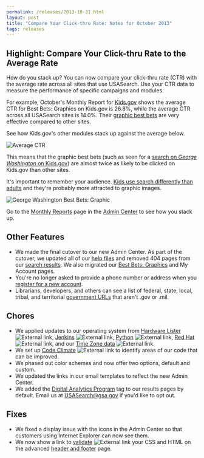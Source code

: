 ```yaml
---
permalink: /releases/2013-10-31.html
layout: post
title: "Compare Your Click-thru Rate: Notes for October 2013"
tags: releases
---
```

## Highlight: Compare Your Click-thru Rate to the Average Rate

How do you stack up? You can now compare your click-thru rate (CTR) with the average rate across all sites that use USASearch. Use your CTR data to measure the performance of specific campaigns and modules. 

For example, October's Monthly Report for [Kids.gov](http://kids.usa.gov/) shows the average CTR for Best Bets: Graphics on Kids.gov is 26.8%, while the average CTR across all USASearch sites is 14.0%. Their [graphic best bets](/sites/manual/best-bets-graphics.html) are very effective compared to other sites.

See how Kids.gov's other modules stack up against the average below.

![Average CTR](https://9fddeb862c037f6d2190-f1564c64756a8cfee25b6b19953b1d23.ssl.cf2.rackcdn.com/releases-kidsgov-ctr.png) 

This means that the graphic best bets (such as seen for a [search on *George Washington* on Kids.gov](http://search.usa.gov/search?affiliate=kidsgov&query=george+washington)) are almost twice as likely to be clicked on Kids.gov than other sites. 

It's important to remember your audience. [Kids use search differently than adults](http://www.howto.gov/web-content/search/seo/how-kids-search) and they're probably more attracted to graphic images.

![George Washington Best Bets: Graphic](https://9fddeb862c037f6d2190-f1564c64756a8cfee25b6b19953b1d23.ssl.cf2.rackcdn.com/releases-kidsgov-bbg.png) 

Go to the [Monthly Reports](/sites/manual/monthly-reports.html) page in the [Admin Center](https://search.usa.gov/sites/) to see how you stack up.

## Other Features

* We made the final cutover to our new Admin Center. As part of the cutover, we updated all of our [help files](/help-desk.html) and removed 404 pages from our [search results](http://search.howto.gov/search/news/?affiliate=usasearch&channel=1745&sort_by=r&query=). We also migrated our [Best Bets: Graphics](/sites/manual/best-bets-graphics.html) and My Account pages.
* You're no longer asked to provide a phone number or address when you [register for a new account](https://search.usa.gov/login).
* Librarians, developers, and others can see a list of federal, state, local, tribal, and territorial [government URLs](http://govt-urls.usa.gov/tematres/) that aren't .gov or .mil.

## Chores

* We applied updates to our operating system from [Hardware Lister](http://ezix.org/project/wiki/HardwareLiSter) ![External link](https://9fddeb862c037f6d2190-f1564c64756a8cfee25b6b19953b1d23.ssl.cf2.rackcdn.com/external_link.gif), [Jenkins](http://jenkins-ci.org/) ![External link](https://9fddeb862c037f6d2190-f1564c64756a8cfee25b6b19953b1d23.ssl.cf2.rackcdn.com/external_link.gif), [Python](http://www.python.org/) ![External link](https://9fddeb862c037f6d2190-f1564c64756a8cfee25b6b19953b1d23.ssl.cf2.rackcdn.com/external_link.gif), [Red Hat](http://www.redhat.com) ![External link](https://9fddeb862c037f6d2190-f1564c64756a8cfee25b6b19953b1d23.ssl.cf2.rackcdn.com/external_link.gif), and our [Time Zone data](http://rpmfind.net/linux/rpm2html/search.php?query=tzdata) ![External link](https://9fddeb862c037f6d2190-f1564c64756a8cfee25b6b19953b1d23.ssl.cf2.rackcdn.com/external_link.gif).
* We set up [Code Climate](https://codeclimate.com/) ![External link](https://9fddeb862c037f6d2190-f1564c64756a8cfee25b6b19953b1d23.ssl.cf2.rackcdn.com/external_link.gif) to identify areas of our code that can be improved.
* We phased out color schemes and now offer two options, default and custom. 
* We updated the links in our email templates to reflect the new Admin Center.  
* We added the [Digital Analytics Program](http://www.howto.gov/web-content/digital-metrics/digital-analytics-program) tag to our results pages by default. Email us at <USASearch@gsa.gov> if you'd like to opt out.

## Fixes

* We fixed a display issue with the icons in the Admin Center so that customers using Internet Explorer can now see them.
* We now show a link to [validate](http://validator.w3.org/nu/) ![External link](https://9fddeb862c037f6d2190-f1564c64756a8cfee25b6b19953b1d23.ssl.cf2.rackcdn.com/external_link.gif) your CSS and HTML on the advanced [header and footer](/sites/manual/header-footer.html) page.
